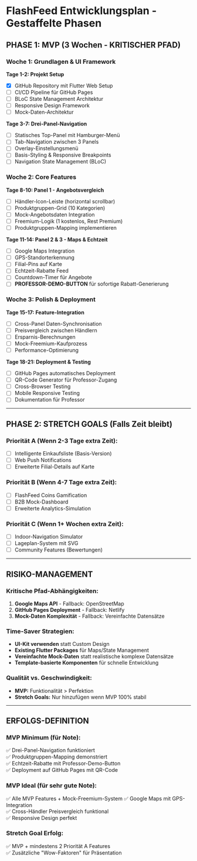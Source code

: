 # FlashFeed Entwicklungsplan - Gestaffelte Phasen

## PHASE 1: MVP (3 Wochen - KRITISCHER PFAD)

### Woche 1: Grundlagen & UI Framework
**Tage 1-2: Projekt Setup**
- [x] GitHub Repository mit Flutter Web Setup
- [ ] CI/CD Pipeline für GitHub Pages 
- [ ] BLoC State Management Architektur
- [ ] Responsive Design Framework
- [ ] Mock-Daten-Architektur

**Tage 3-7: Drei-Panel-Navigation**  
- [ ] Statisches Top-Panel mit Hamburger-Menü
- [ ] Tab-Navigation zwischen 3 Panels
- [ ] Overlay-Einstellungsmenü
- [ ] Basis-Styling & Responsive Breakpoints
- [ ] Navigation State Management (BLoC)

### Woche 2: Core Features
**Tage 8-10: Panel 1 - Angebotsvergleich**
- [ ] Händler-Icon-Leiste (horizontal scrollbar)
- [ ] Produktgruppen-Grid (10 Kategorien)
- [ ] Mock-Angebotsdaten Integration
- [ ] Freemium-Logik (1 kostenlos, Rest Premium)
- [ ] Produktgruppen-Mapping implementieren

**Tage 11-14: Panel 2 & 3 - Maps & Echtzeit**
- [ ] Google Maps Integration
- [ ] GPS-Standorterkennung  
- [ ] Filial-Pins auf Karte
- [ ] Echtzeit-Rabatte Feed
- [ ] Countdown-Timer für Angebote
- [ ] **PROFESSOR-DEMO-BUTTON** für sofortige Rabatt-Generierung

### Woche 3: Polish & Deployment
**Tage 15-17: Feature-Integration**
- [ ] Cross-Panel Daten-Synchronisation
- [ ] Preisvergleich zwischen Händlern
- [ ] Ersparnis-Berechnungen
- [ ] Mock-Freemium-Kaufprozess
- [ ] Performance-Optimierung

**Tage 18-21: Deployment & Testing**
- [ ] GitHub Pages automatisches Deployment
- [ ] QR-Code Generator für Professor-Zugang
- [ ] Cross-Browser Testing
- [ ] Mobile Responsive Testing
- [ ] Dokumentation für Professor

---

## PHASE 2: STRETCH GOALS (Falls Zeit bleibt)

### Priorität A (Wenn 2-3 Tage extra Zeit):
- [ ] Intelligente Einkaufsliste (Basis-Version)
- [ ] Web Push Notifications
- [ ] Erweiterte Filial-Details auf Karte

### Priorität B (Wenn 4-7 Tage extra Zeit):
- [ ] FlashFeed Coins Gamification  
- [ ] B2B Mock-Dashboard
- [ ] Erweiterte Analytics-Simulation

### Priorität C (Wenn 1+ Wochen extra Zeit):
- [ ] Indoor-Navigation Simulator
- [ ] Lageplan-System mit SVG
- [ ] Community Features (Bewertungen)

---

## RISIKO-MANAGEMENT

### Kritische Pfad-Abhängigkeiten:
1. **Google Maps API** - Fallback: OpenStreetMap
2. **GitHub Pages Deployment** - Fallback: Netlify
3. **Mock-Daten Komplexität** - Fallback: Vereinfachte Datensätze

### Time-Saver Strategien:
- **UI-Kit verwenden** statt Custom Design
- **Existing Flutter Packages** für Maps/State Management  
- **Vereinfachte Mock-Daten** statt realistische komplexe Datensätze
- **Template-basierte Komponenten** für schnelle Entwicklung

### Qualität vs. Geschwindigkeit:
- **MVP:** Funktionalität > Perfektion
- **Stretch Goals:** Nur hinzufügen wenn MVP 100% stabil

---

## ERFOLGS-DEFINITION

### MVP Minimum (für Note): 
✅ Drei-Panel-Navigation funktioniert  
✅ Produktgruppen-Mapping demonstriert  
✅ Echtzeit-Rabatte mit Professor-Demo-Button  
✅ Deployment auf GitHub Pages mit QR-Code  

### MVP Ideal (für sehr gute Note):
✅ Alle MVP Features + Mock-Freemium-System
✅ Google Maps mit GPS-Integration  
✅ Cross-Händler Preisvergleich funktional  
✅ Responsive Design perfekt  

### Stretch Goal Erfolg:
✅ MVP + mindestens 2 Priorität A Features  
✅ Zusätzliche "Wow-Faktoren" für Präsentation
